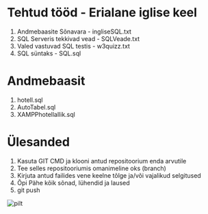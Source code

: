 # Tehtud tööd - Erialane iglise keel

1. Andmebaasite Sõnavara - ingliseSQL.txt
2. SQL Serveris tekkivad vead - SQLVeade.txt
3. Valed vastuvad SQL testis - w3quizz.txt
4. SQL süntaks - SQL.sql

# Andmebaasit

1. hotell.sql
2. AutoTabel.sql
3. XAMPPhotellallik.sql

# Ülesanded

1. Kasuta GIT CMD ja klooni antud repositoorium enda arvutile
2. Tee selles repositooriumis omanimeline oks (branch)
3. Kirjuta antud failides vene keelne tõlge ja/või vajalikud selgitused
4. Õpi Pähe kõik sõnad, lühendid ja laused
5. git push

![pilt](https://github.com/IrinaMerkulova/TARpv23ab/assets/154507539/9b5346ee-5e1e-4669-9ea5-0a78c848dd00)

